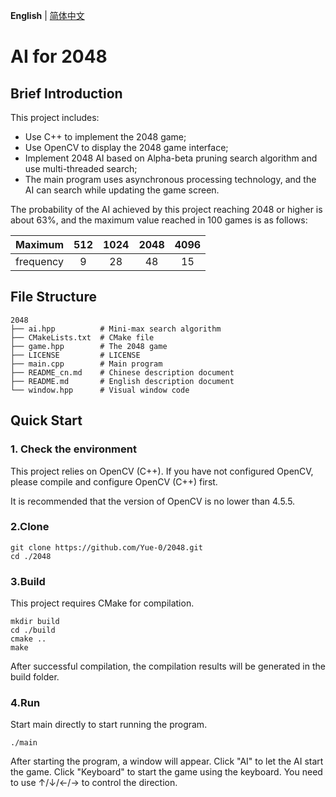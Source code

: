 __English__ | [简体中文](README_cn.md)

# AI for 2048

## Brief Introduction

This project includes:
* Use C++ to implement the 2048 game;
* Use OpenCV to display the 2048 game interface;
* Implement 2048 AI based on Alpha-beta pruning search algorithm and use multi-threaded search;
* The main program uses asynchronous processing technology, and the AI can search while updating the game screen.

The probability of the AI achieved by this project reaching 2048 or higher is about 63%, and the maximum value reached in 100 games is as follows:

| Maximum   | 512 | 1024 | 2048 | 4096 |
| :-------: | :-: | :--: | :--: | :--: |
| frequency | 9   | 28   | 48   | 15   |

## File Structure

```
2048
├── ai.hpp          # Mini-max search algorithm
├── CMakeLists.txt  # CMake file
├── game.hpp        # The 2048 game
├── LICENSE         # LICENSE
├── main.cpp        # Main program
├── README_cn.md    # Chinese description document
├── README.md       # English description document
└── window.hpp      # Visual window code
```

## Quick Start

### 1. Check the environment

This project relies on OpenCV (C++). If you have not configured OpenCV, please compile and configure OpenCV (C++) first.

It is recommended that the version of OpenCV is no lower than 4.5.5.

### 2.Clone

```shell
git clone https://github.com/Yue-0/2048.git
cd ./2048
```

### 3.Build

This project requires CMake for compilation.

```shell
mkdir build
cd ./build
cmake ..
make
```

After successful compilation, the compilation results will be generated in the build folder.

### 4.Run

Start main directly to start running the program.

```shell
./main
```

After starting the program, a window will appear. Click "AI" to let the AI start the game. Click "Keyboard" to start the game using the keyboard. You need to use ↑/↓/←/→ to control the direction.
